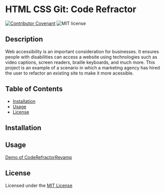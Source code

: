 # HTML CSS Git: Code Refractor

[![Contributor Covenant](https://img.shields.io/badge/Contributor%20Covenant-2.0-4baaaa.svg)](code_of_conduct.md)
![MIT license](https://img.shields.io/badge/license-MIT-success)

## Description 

Web accessibility is an important consideration for businesses. It ensures people with disabilities can access a website using technologies such as video captions, screen readers, braille keyboards, and much more. This project is an example of a scenario in which a marketing agency has hired the user to refactor an existing site to make it more acessible. 

## Table of Contents

* [Installation](#installation)
* [Usage](#usage)
* [License](#license)

## Installation

## Usage

[Demo of CodeRefractorRevamp](assets/images/demo.gif)

## License

Licensed under the [MIT License](license.txt)